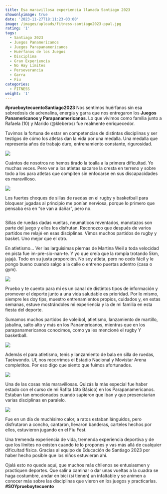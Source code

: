 ```yaml
---
title: Esa maravillosa experiencia llamada Santiago 2023
showonlyimage: true
date: '2023-11-27T18:11:23-03:00'
image: /images/uploads/fitness-santiago2023-ppal.jpg
rating: '1'
tags:
  - Santiago 2023
  - Juegos Panamericanos
  - Juegos Parapanamericanos
  - Huérfanos de los Juegos
  - Disciplina
  - Gran Experiencia
  - No Hay Límites
  - Perseverancia
  - Garra
  - Fiu
categories:
  - FITNESS
weight: '1'
---
```

**\#prueboytecuentoSantiago2023** Nos sentimos huérfanos sin esa sobredosis de adrenalina, energía y garra que nos entregaron los **Juegos Panamericanos y Parapanamericanos**. Lo que vivimos como familia junto a Rafaela (10) y Marido (@kleberos) fue realmente enriquecedor. 

<!--more-->

Tuvimos la fortuna de estar en competencias de distintas disciplinas y ser testigos de cómo los atletas dan la vida por una medalla. Una medalla que representa años de trabajo duro, entrenamiento constante, rigurosidad.



![](/images/uploads/fitness-santiago2023-ppal.jpg)

Cuántos de nosotros no hemos tirado la toalla a la primera dificultad. Yo muchas veces. Pero ver a los atletas sacarse la cresta en terreno y sobre todo a los para atletas que compiten sin enfocarse en sus discapacidades es maravilloso.



![](/images/uploads/fitness-santiago2023-volei.jpg)

Los fuertes choques de sillas de ruedas en el rugby y basketball para bloquear jugadas al principio me ponían nerviosa, porque lo primero que pensaba era en “se van a dañar”, pero no. 



![]()

Sillas de ruedas dadas vueltas, neumáticos reventados, manotazos son parte del juego y ellos los disfrutan. Reconozco que después de varios partidos me relajé en esas disciplinas. Vimos muchos partidos de rugby y basket. Uno mejor que el otro.



En atletismo… Ver las larguísimas piernas de Martina Weil a toda velocidad en pista fue im-pre-sio-nan-te. Y yo que creía que la rompía trotando 5km, jajajá. Todo en su justa proporción. No soy atleta, pero no cedo fácil y le pongo bueno cuando salgo a la calle o entreno puertas adentro (casa o gym).

![](/images/uploads/fitness-santiago2023-rafa-fiu.jpg)



Pruebo y te cuento para mí es un canal de distintos tipos de información y promover el deporte junto a una vida saludable es prioridad. Por lo mismo, siempre les doy tips, muestro entrenamientos propios, cuidados y, en estas semanas, estuve mostrándoles mi experiencia y la de mi familia en esta fiesta del deporte.



Sumamos muchos partidos de voleibol, atletismo, lanzamiento de martillo, jabalina, salto alto y más en los Panamericanos, mientras que en los parapanamericanos conocimos, como ya les mencioné el rugby Y basketball.



![](/images/uploads/fitness-santiago2023-chi-bra-ok.jpg)

Además el para atletismo, tenis y lanzamiento de bala en silla de ruedas, Taekwondo. Uf, nos recorrimos el Estadio Nacional y Movistar Arena completitos. Por eso digo que siento que fuimos afortunados.



![](/images/uploads/fitness-santiago2023-taekwondo.jpg)

Una de las cosas más maravillosas. Quizás la más especial fue haber estado con el curso de mi Rafita (4to Básico) en los Parapanamericanos. Estaban tan emocionados cuando supieron que iban y que presenciarían varias disciplinas en paralelo. 



![](/images/uploads/fitness-santiago2023-dp.jpg)

Fue en un día de muchísimo calor, a ratos estaban lánguidos, pero disfrutaron a concho, cantaron, llevaron banderas, carteles hechos por ellos, estuvieron jugando en el Fiu Fest. 



Una tremenda experiencia de vida, tremenda experiencia deportiva y de que los límites no existen cuando te lo propones y vas más allá de cualquier dificultad física. Gracias al equipo de Educación de Santiago 2023 por haber hecho posible que los niños estuvieran ahí.



Ojalá esto no quede aquí, que muchos más chilenos se entusiasmen y practiquen deportes. Que salir a caminar o dar unas vueltas a la cuadra se haga costumbre, andar en bici (si tienen) un infaltable y se animen a conocer más sobre las disciplinas que vieron en los juegos y practicarlas. **\#SOYprueboytecuento**
